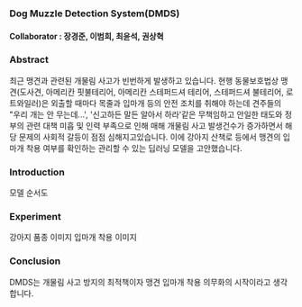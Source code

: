 ### Dog Muzzle Detection System(DMDS)

#### Collaborator : 장경준, 이범희, 최윤석, 권상혁

### Abstract
최근 맹견과 관련된 개물림 사고가 빈번하게 발생하고 있습니다. 현행 동물보호법상 맹견(도사견, 아메리칸 핏불테리어, 아메리칸 스테퍼드셔 테리어, 스테퍼드셔 불테리어, 로트와일러)은 외출할 때마다 목줄과 입마개 등의 안전 조치를 취해야 하는데 견주들의 "우리 개는 안 무는데...', '신고하든 말든 알아서 하라'같은 무책임하고 안일한 태도와 정부의 관련 대책 미흡 및 인력 부족으로 인해 매해 개물림 사고 발생건수가 증가하면서 해당 문제의 사회적 갈등이 점점 심해지고있습니다. 
이에 강아지 산책로 등에서 맹견의 입마개 착용 여부를 확인하는 관리할 수 있는 딥러닝 모델을 고안했습니다.

### Introduction
모델 순서도

### Experiment
강아지 품종 이미지
입마개 착용 이미지

### Conclusion
DMDS는 개물림 사고 방지의 최적책이자 맹견 입마개 착용 의무화의 시작이라고 생각합니다.
